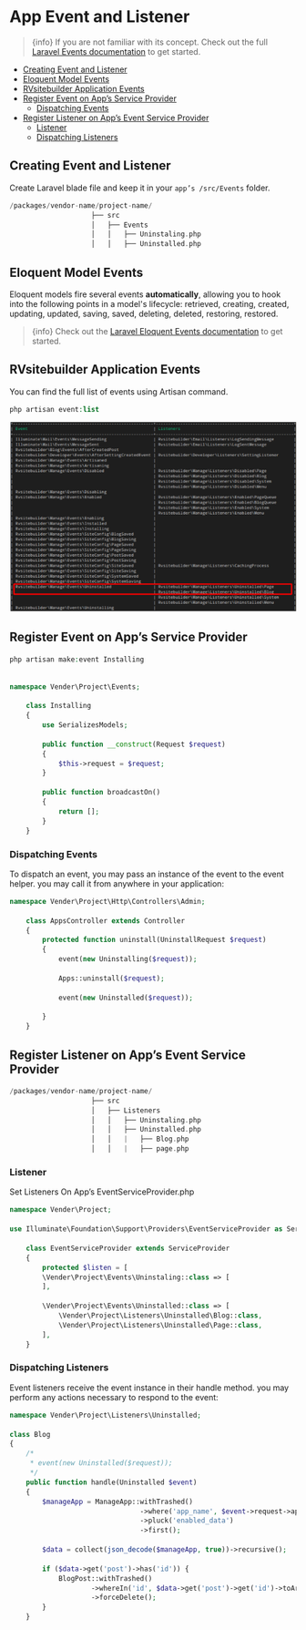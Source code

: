 # App Event and Listener

> {info} If you are not familiar with its concept. Check out the full [Laravel Events documentation](https://laravel.com/docs/master/events) to get started.

- [Creating Event and Listener](#creating-event-and-listener)
- [Eloquent Model Events](#eloquent-model-events)
- [RVsitebuilder Application Events](#rvsitebuilder-application-events)
- [Register Event on App’s Service Provider](#register-event-on-apps-service-provider)
  - [Dispatching Events](#dispatching-events)
- [Register Listener on App’s Event Service Provider](#register-listener-on-apps-event-service-provider)
  - [Listener](#listener)
  - [Dispatching Listeners](#dispatching-listeners)

<a name="Creating-Event-and-Listener"></a>

## Creating Event and Listener

<!-- TODO: @pairote ยังขาด listener, observer, subscriber  -->

Create Laravel blade file and keep it in your `app’s /src/Events` folder.

```php
/packages/vendor-name/project-name/
                    ├── src
                    │   ├── Events
                    │   │   ├── Uninstaling.php
                    │   │   ├── Uninstalled.php
```

<a name="Eloquent-Model-Events"></a>

## Eloquent Model Events

Eloquent models fire several events **automatically**, allowing you to hook into the following points in a model's lifecycle: retrieved, creating, created, updating, updated, saving, saved, deleting, deleted, restoring, restored.

> {info} Check out the [Laravel Eloquent Events documentation](https://laravel.com/docs/master/eloquent#events) to get started.

<a name="RVsitebuilder-Application-Events"></a>

## RVsitebuilder Application Events

<!-- TODO: @apiruk ตรวจสอบว่าทำไม แสดงผลไม่ครบ ของ framework และ ของ เรา ไม่แสดงผล-->

You can find the full list of events using Artisan command.

```php
php artisan event:list
```

<!-- TODO: @apiruk ต้องปรับปรุงแก้ไขหัวข้อ manage hook https://app.clickup.com/t/t523b  และ เขียน document ให้ถูกด้วยครับ -->

![meta](images/php_artisan_event_list.png)

<a name="Register-Event-on-App-Service-Provider"></a>

## Register Event on App’s Service Provider

<!-- TODO: @pairote ขยายความ  -->

```php
php artisan make:event Installing
```

```php

namespace Vender\Project\Events;

    class Installing
    {
        use SerializesModels;

        public function __construct(Request $request)
        {
            $this->request = $request;
        }

        public function broadcastOn()
        {
            return [];
        }
    }
```

### Dispatching Events

To dispatch an event, you may pass an instance of the event to the event helper. you may call it from anywhere in your application:

```php
namespace Vender\Project\Http\Controllers\Admin;

    class AppsController extends Controller
    {
        protected function uninstall(UninstallRequest $request)
        {
            event(new Uninstalling($request));

            Apps::uninstall($request);

            event(new Uninstalled($request));

        }
    }
```

<a name="Register-Listener-on-App-Service-Provider"></a>

<!-- TODO: @pairote ขยายความ  -->

## Register Listener on App’s Event Service Provider

```php
/packages/vendor-name/project-name/
                    ├── src
                    │   ├── Listeners
                    │   │   ├── Uninstaling.php
                    │   │   ├── Uninstalled.php
                    │   │   |   ├── Blog.php
                    │   │   |   ├── page.php
```

### Listener

Set Listeners On App’s EventServiceProvider.php

```php
namespace Vender\Project;

use Illuminate\Foundation\Support\Providers\EventServiceProvider as ServiceProvider;

    class EventServiceProvider extends ServiceProvider
    {
        protected $listen = [
        \Vender\Project\Events\Uninstaling::class => [
        ],

        \Vender\Project\Events\Uninstalled::class => [
            \Vender\Project\Listeners\Uninstalled\Blog::class,
            \Vender\Project\Listeners\Uninstalled\Page::class,
        ],
    }
```

### Dispatching Listeners

Event listeners receive the event instance in their handle method. you may perform any actions necessary to respond to the event:

```php
namespace Vender\Project\Listeners\Uninstalled;

class Blog
{
    /*
     * event(new Uninstalled($request));
     */
    public function handle(Uninstalled $event)
    {
        $manageApp = ManageApp::withTrashed()
                                ->where('app_name', $event->request->appsName)
                                ->pluck('enabled_data')
                                ->first();

        $data = collect(json_decode($manageApp, true))->recursive();

        if ($data->get('post')->has('id')) {
            BlogPost::withTrashed()
                    ->whereIn('id', $data->get('post')->get('id')->toArray())
                    ->forceDelete();
        }
    }

```
